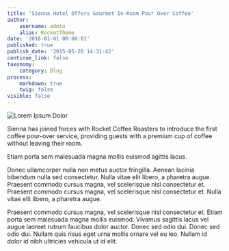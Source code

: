 ```yaml
---
title: 'Sienna Hotel Offers Gourmet In-Room Pour Over Coffee'
author:
    username: admin
    alias: RocketTheme
date: '2016-01-01 00:00:01'
published: true
publish_date: '2015-05-28 14:31:42'
continue_link: false
taxonomy:
    category: Blog
process:
    markdown: true
    twig: false
visible: false    
---
```


![Lorem Ipsum Dolor](image://rocketlauncher/pages/blog/img-01.jpg)
<p class="g-lead">Sienna has joined forces with Rocket Coffee Roasters to introduce the first coffee pour-over service, providing guests with a premium cup of coffee without leaving their room.</p>
<p>Etiam porta sem malesuada magna mollis euismod agittis lacus.</p>
<p>Donec ullamcorper nulla non metus auctor fringilla. Aenean lacinia bibendum nulla sed consectetur. Nulla vitae elit libero, a pharetra augue. Praesent commodo cursus magna, vel scelerisque nisl consectetur et. Praesent commodo cursus magna, vel scelerisque nisl consectetur et. Nulla vitae elit libero, a pharetra augue.</p>
<p>Praesent commodo cursus magna, vel scelerisque nisl consectetur et. Etiam porta sem malesuada magna mollis euismod. Vivamus sagittis lacus vel augue laoreet rutrum faucibus dolor auctor. Donec sed odio dui. Donec sed odio dui. Nullam quis risus eget urna mollis ornare vel eu leo. Nullam id dolor id nibh ultricies vehicula ut id elit.</p>
